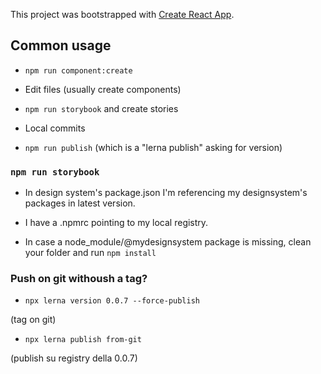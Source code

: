 This project was bootstrapped with [Create React App](https://github.com/facebook/create-react-app).

## Common usage

- `npm run component:create`

- Edit files (usually create components)

- `npm run storybook` and create stories

- Local commits

- `npm run publish` (which is a "lerna publish" asking for version)

### `npm run storybook`

- In design system's package.json I'm referencing my designsystem's packages in latest version.

- I have a .npmrc pointing to my local registry.

- In case a node_module/@mydesignsystem package is missing, clean your folder and run `npm install`

### Push on git withoush a tag?

- `npx lerna version 0.0.7 --force-publish`

(tag on git)

- `npx lerna publish from-git`

(publish su registry della 0.0.7)
